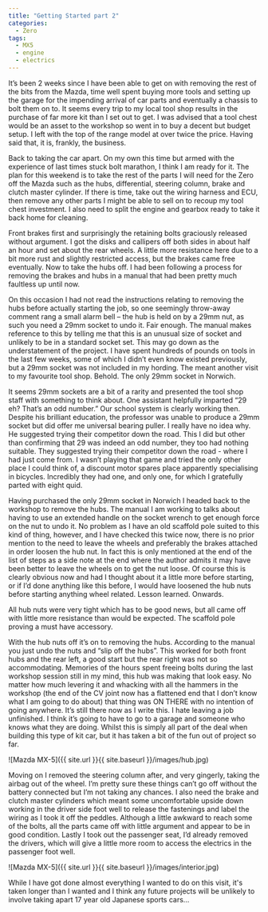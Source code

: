 ```yaml
---
title: "Getting Started part 2"
categories:
  - Zero
tags:
  - MX5
  - engine
  - electrics
---
```


It’s been 2 weeks since I have been able to get on with removing the rest of the bits from the Mazda, time well spent buying more tools and setting up the garage for the impending arrival of car parts and eventually a chassis to bolt them on to. It seems every trip to my local tool shop results in the purchase of far more kit than I set out to get. I was advised that a tool chest would be an asset to the workshop so went in to buy a decent but budget setup. I left with the top of the range model at over twice the price. Having said that, it is, frankly, the business.

Back to taking the car apart. On my own this time but armed with the experience of last times stuck bolt marathon, I think I am ready for it. The plan for this weekend is to take the rest of the parts I will need for the Zero off the Mazda such as the hubs, differential, steering column, brake and clutch master cylinder. If there is time, take out the wiring harness and ECU, then remove any other parts I might be able to sell on to recoup my tool chest investment. I also need to split the engine and gearbox ready to take it back home for cleaning.

Front brakes first and surprisingly the retaining bolts graciously released without argument. I got the disks and callipers off both sides in about half an hour and set about the rear wheels. A little more resistance here due to a bit more rust and slightly restricted access, but the brakes came free eventually. Now to take the hubs off. I had been following a process for removing the brakes and hubs in a manual that had been pretty much faultless up until now.

On this occasion I had not read the instructions relating to removing the hubs before actually starting the job, so one seemingly throw-away comment rang a small alarm bell – the hub is held on by a 29mm nut, as such you need a 29mm socket to undo it. Fair enough. The manual makes reference to this by telling me that this is an unusual size of socket and unlikely to be in a standard socket set. This may go down as the understatement of the project. I have spent hundreds of pounds on tools in the last few weeks, some of which I didn’t even know existed previously, but a 29mm socket was not included in my hording. The meant another visit to my favourite tool shop.
Behold. The only 29mm socket in Norwich.

It seems 29mm sockets are a bit of a rarity and presented the tool shop staff with something to think about. One assistant helpfully imparted “29 eh? That’s an odd number.” Our school system is clearly working then. Despite his brilliant education, the professor was unable to produce a 29mm socket but did offer me universal bearing puller. I really have no idea why. He suggested trying their competitor down the road. This I did but other than confirming that 29 was indeed an odd number, they too had nothing suitable. They suggested trying their competitor down the road - where I had just come from. I wasn’t playing that game and tried the only other place I could think of, a discount motor spares place apparently specialising in bicycles. Incredibly they had one, and only one, for which I gratefully parted with eight quid.

Having purchased the only 29mm socket in Norwich I headed back to the workshop to remove the hubs. The manual I am working to talks about having to use an extended handle on the socket wrench to get enough force on the nut to undo it. No problem as I have an old scaffold pole suited to this kind of thing, however, and I have checked this twice now, there is no prior mention to the need to leave the wheels and preferably the brakes attached in order loosen the hub nut. In fact this is only mentioned at the end of the list of steps as a side note at the end where the author admits it may have been better to leave the wheels on to get the nut loose. Of course this is clearly obvious now and had I thought about it a little more before starting, or if I’d done anything like this before, I would have loosened the hub nuts before starting anything wheel related. Lesson learned. Onwards.

All hub nuts were very tight which has to be good news, but all came off with little more resistance than would be expected. The scaffold pole proving a must have accessory.

With the hub nuts off it’s on to removing the hubs. According to the manual you just undo the nuts and “slip off the hubs”. This worked for both front hubs and the rear left, a good start but the rear right was not so accommodating. Memories of the hours spent freeing bolts during the last workshop session still in my mind, this hub was making that look easy. No matter how much levering it and whacking with all the hammers in the workshop (the end of the CV joint now has a flattened end that I don’t know what I am going to do about) that thing was ON THERE with no intention of going anywhere. It’s still there now as I write this. I hate leaving a job unfinished. I think it’s going to have to go to a garage and someone who knows what they are doing. Whilst this is simply all part of the deal when building this type of kit car, but it has taken a bit of the fun out of project so far.

![Mazda MX-5]({{ site.url }}{{ site.baseurl }}/images/hub.jpg)

Moving on I removed the steering column after, and very gingerly, taking the airbag out of the wheel. I’m pretty sure these things can’t go off without the battery connected but I’m not taking any chances. I also need the brake and clutch master cylinders which meant some uncomfortable upside down working in the driver side foot well to release the fastenings and label the wiring as I took it off the peddles. Although a little awkward to reach some of the bolts, all the parts came off with little argument and appear to be in good condition. Lastly I took out the passenger seat, I’d already removed the drivers, which will give a little more room to access the electrics in the passenger foot well.

![Mazda MX-5]({{ site.url }}{{ site.baseurl }}/images/interior.jpg)

While I have got done almost everything I wanted to do on this visit, it's taken longer than I wanted and I think any future projects will be unlikely to involve taking apart 17 year old Japanese sports cars…